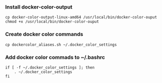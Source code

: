 ### Install docker-color-output
```
cp docker-color-output-linux-amd64 /usr/local/bin/docker-color-ouput
chmod +x /usr/local/bin/docker-color-ouput
```

### Create docker color commands
```
cp dockercolor_aliases.sh ~/.docker_color_settings
```

### Add docker color commads to ~/.bashrc
```
if [ -f ~/.docker_color_settings ]; then
    . ~/.docker_color_settings
fi
```